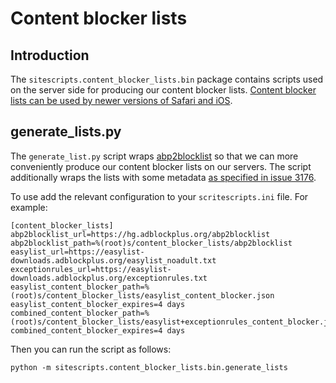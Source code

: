 # Content blocker lists

## Introduction

The `sitescripts.content_blocker_lists.bin` package contains scripts
used on the server side for producing our content blocker lists.
[Content blocker lists can be used by newer versions of Safari and iOS][1].

## generate_lists.py

The `generate_list.py` script wraps [abp2blocklist][2] so that we can more
conveniently produce our content blocker lists on our servers. The script
additionally wraps the lists with some metadata [as specified in issue 3176][3].

To use add the relevant configuration to your `scritescripts.ini` file. For
example:

    [content_blocker_lists]
    abp2blocklist_url=https://hg.adblockplus.org/abp2blocklist
    abp2blocklist_path=%(root)s/content_blocker_lists/abp2blocklist
    easylist_url=https://easylist-downloads.adblockplus.org/easylist_noadult.txt
    exceptionrules_url=https://easylist-downloads.adblockplus.org/exceptionrules.txt
    easylist_content_blocker_path=%(root)s/content_blocker_lists/easylist_content_blocker.json
    easylist_content_blocker_expires=4 days
    combined_content_blocker_path=%(root)s/content_blocker_lists/easylist+exceptionrules_content_blocker.json
    combined_content_blocker_expires=4 days

Then you can run the script as follows:

    python -m sitescripts.content_blocker_lists.bin.generate_lists

[1]: https://webkit.org/blog/3476/content-blockers-first-look/
[2]: https://hg.adblockplus.org/abp2blocklist/
[3]: https://issues.adblockplus.org/ticket/3176
